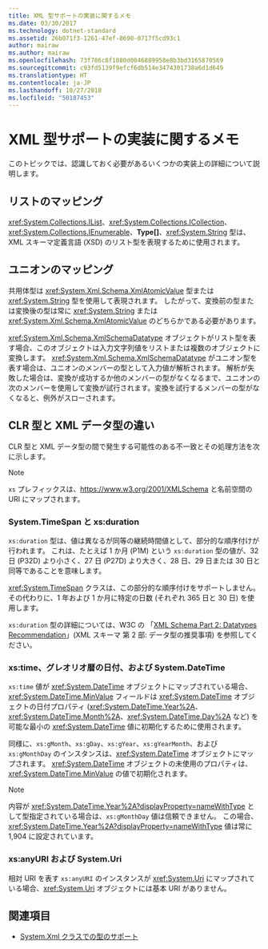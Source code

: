 ```yaml
---
title: XML 型サポートの実装に関するメモ
ms.date: 03/30/2017
ms.technology: dotnet-standard
ms.assetid: 26b071f3-1261-47ef-8690-0717f5cd93c1
author: mairaw
ms.author: mairaw
ms.openlocfilehash: 73f786c8f1080d0046889958e8b3bd3165870569
ms.sourcegitcommit: c93fd5139f9efcf6db514e3474301738a6d1d649
ms.translationtype: HT
ms.contentlocale: ja-JP
ms.lasthandoff: 10/27/2018
ms.locfileid: "50187453"
---
```

# <a name="xml-type-support-implementation-notes"></a>XML 型サポートの実装に関するメモ
このトピックでは、認識しておく必要があるいくつかの実装上の詳細について説明します。  
  
## <a name="list-mappings"></a>リストのマッピング  
 <xref:System.Collections.IList>、<xref:System.Collections.ICollection>、<xref:System.Collections.IEnumerable>、**Type[]**、<xref:System.String> 型は、XML スキーマ定義言語 (XSD) のリスト型を表現するために使用されます。  
  
## <a name="union-mappings"></a>ユニオンのマッピング  
 共用体型は <xref:System.Xml.Schema.XmlAtomicValue> 型または <xref:System.String> 型を使用して表現されます。 したがって、変換前の型または変換後の型は常に <xref:System.String> または <xref:System.Xml.Schema.XmlAtomicValue> のどちらかである必要があります。  
  
 <xref:System.Xml.Schema.XmlSchemaDatatype> オブジェクトがリスト型を表す場合、このオブジェクトは入力文字列値をリストまたは複数のオブジェクトに変換します。 <xref:System.Xml.Schema.XmlSchemaDatatype> がユニオン型を表す場合は、ユニオンのメンバーの型として入力値が解析されます。 解析が失敗した場合は、変換が成功するか他のメンバーの型がなくなるまで、ユニオンの次のメンバーを使用して変換が試行されます。変換を試行するメンバーの型がなくなると、例外がスローされます。  
  
## <a name="differences-between-clr-and-xml-data-types"></a>CLR 型と XML データ型の違い  
 CLR 型と XML データ型の間で発生する可能性のある不一致とその処理方法を次に示します。  
  
> [!NOTE]
> `xs` プレフィックスは、<https://www.w3.org/2001/XMLSchema> と名前空間の URI にマップされます。
  
### <a name="systemtimespan-and-xsduration"></a>System.TimeSpan と xs:duration  
 `xs:duration` 型は、値は異なるが同等の継続時間値として、部分的な順序付けが行われます。 これは、たとえば 1 か月 (P1M) という `xs:duration` 型の値が、32 日 (P32D) より小さく、27 日 (P27D) より大きく、28 日、29 日または 30 日と同等であることを意味します。  
  
 <xref:System.TimeSpan> クラスは、この部分的な順序付けをサポートしません。 その代わりに、1 年および 1 か月に特定の日数 (それぞれ 365 日と 30 日) を使用します。  
  
 `xs:duration` 型の詳細については、W3C の 「[XML Schema Part 2: Datatypes Recommendation](https://www.w3.org/TR/xmlschema-2/)」(XML スキーマ 第 2 部: データ型の推奨事項) を参照してください。
  
### <a name="xstime-gregorian-date-types-and-systemdatetime"></a>xs:time、グレオリオ暦の日付、および System.DateTime  
 `xs:time` 値が <xref:System.DateTime> オブジェクトにマップされている場合、<xref:System.DateTime.MinValue> フィールドは <xref:System.DateTime> オブジェクトの日付プロパティ (<xref:System.DateTime.Year%2A>、<xref:System.DateTime.Month%2A>、<xref:System.DateTime.Day%2A> など) を可能な最小の <xref:System.DateTime> 値に初期化するために使用されます。  
  
 同様に、`xs:gMonth`、`xs:gDay`、`xs:gYear`、`xs:gYearMonth`、および `xs:gMonthDay` のインスタンスは、<xref:System.DateTime> オブジェクトにマップされます。 <xref:System.DateTime> オブジェクトの未使用のプロパティは、<xref:System.DateTime.MinValue> の値で初期化されます。  
  
> [!NOTE]
>  内容が <xref:System.DateTime.Year%2A?displayProperty=nameWithType> として型指定されている場合は、`xs:gMonthDay` 値は信頼できません。 この場合、<xref:System.DateTime.Year%2A?displayProperty=nameWithType> 値は常に 1,904 に設定されています。  
  
### <a name="xsanyuri-and-systemuri"></a>xs:anyURI および System.Uri  
 相対 URI を表す `xs:anyURI` のインスタンスが <xref:System.Uri> にマップされている場合、<xref:System.Uri> オブジェクトには基本 URI がありません。  
  
## <a name="see-also"></a>関連項目

- [System.Xml クラスでの型のサポート](../../../../docs/standard/data/xml/type-support-in-the-system-xml-classes.md)
